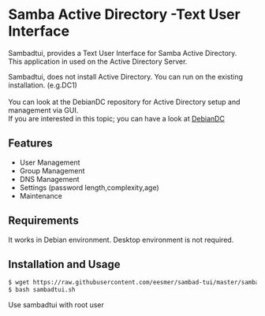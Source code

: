 
# Samba Active Directory -Text User Interface
Sambadtui, provides a Text User Interface for Samba Active Directory.
<br> This application in used on the Active Directory Server.

Sambadtui, does not install Active Directory. You can run on the existing installation. (e.g.DC1)<br>
<br>
You can look at the DebianDC repository for Active Directory setup and management via GUI.<br>
If you are interested in this topic; you can have a look at [DebianDC](https://github.com/eesmer/DebianDC)

## Features
- User Management
- Group Management
- DNS Management
- Settings (password length,complexity,age)
- Maintenance

## Requirements
It works in Debian environment. Desktop environment is not required.

## Installation and Usage
```sh
$ wget https://raw.githubusercontent.com/eesmer/sambad-tui/master/sambadtui.sh
$ bash sambadtui.sh
```
Use sambadtui with root user
